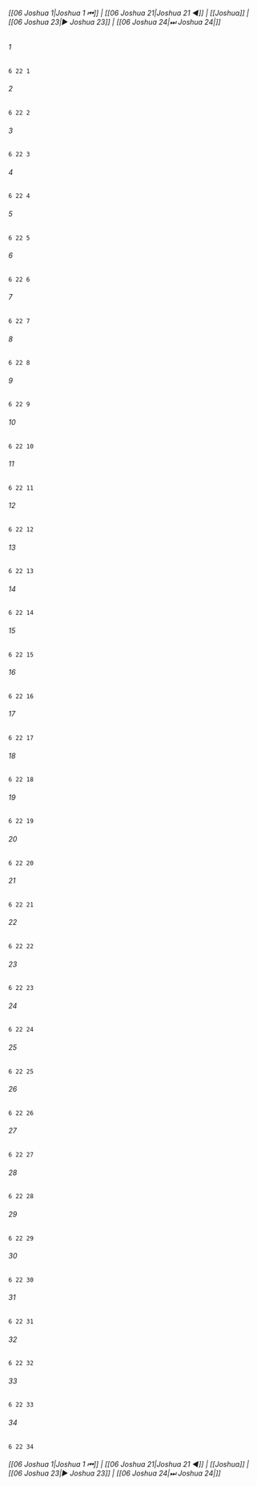
###### [[06 Joshua 1|Joshua 1 ⏮]] | [[06 Joshua 21|Joshua 21 ◀]] | [[Joshua]] | [[06 Joshua 23|▶ Joshua 23]] | [[06 Joshua 24|⏭ Joshua 24|]]

###### 1
``` verse
6 22 1 
```
###### 2
``` verse
6 22 2 
```
###### 3
``` verse
6 22 3 
```
###### 4
``` verse
6 22 4 
```
###### 5
``` verse
6 22 5 
```
###### 6
``` verse
6 22 6 
```
###### 7
``` verse
6 22 7 
```
###### 8
``` verse
6 22 8 
```
###### 9
``` verse
6 22 9 
```
###### 10
``` verse
6 22 10 
```
###### 11
``` verse
6 22 11 
```
###### 12
``` verse
6 22 12 
```
###### 13
``` verse
6 22 13 
```
###### 14
``` verse
6 22 14 
```
###### 15
``` verse
6 22 15 
```
###### 16
``` verse
6 22 16 
```
###### 17
``` verse
6 22 17 
```
###### 18
``` verse
6 22 18 
```
###### 19
``` verse
6 22 19 
```
###### 20
``` verse
6 22 20 
```
###### 21
``` verse
6 22 21 
```
###### 22
``` verse
6 22 22 
```
###### 23
``` verse
6 22 23 
```
###### 24
``` verse
6 22 24 
```
###### 25
``` verse
6 22 25 
```
###### 26
``` verse
6 22 26 
```
###### 27
``` verse
6 22 27 
```
###### 28
``` verse
6 22 28 
```
###### 29
``` verse
6 22 29 
```
###### 30
``` verse
6 22 30 
```
###### 31
``` verse
6 22 31 
```
###### 32
``` verse
6 22 32 
```
###### 33
``` verse
6 22 33 
```
###### 34
``` verse
6 22 34 
```

###### [[06 Joshua 1|Joshua 1 ⏮]] | [[06 Joshua 21|Joshua 21 ◀]] | [[Joshua]] | [[06 Joshua 23|▶ Joshua 23]] | [[06 Joshua 24|⏭ Joshua 24|]]

